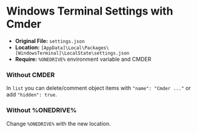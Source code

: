 # Windows Terminal Settings with Cmder

- **Original File:** `settings.json`
- **Location:** `[AppData]\Local\Packages\[WindowsTerminal]\LocalState\settings.json`
- **Require:** `%ONEDRIVE%` environment variable and CMDER

### Without CMDER

In `list` you can delete/comment object items with `"name": "Cmder ..."` or add `"hidden": true`.

### Without %ONEDRIVE%

Change `%ONEDRIVE%` with the new location.
